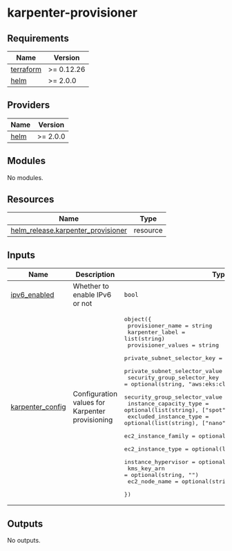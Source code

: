 # karpenter-provisioner

<!-- BEGINNING OF PRE-COMMIT-TERRAFORM DOCS HOOK -->
## Requirements

| Name | Version |
|------|---------|
| <a name="requirement_terraform"></a> [terraform](#requirement\_terraform) | >= 0.12.26 |
| <a name="requirement_helm"></a> [helm](#requirement\_helm) | >= 2.0.0 |

## Providers

| Name | Version |
|------|---------|
| <a name="provider_helm"></a> [helm](#provider\_helm) | >= 2.0.0 |

## Modules

No modules.

## Resources

| Name | Type |
|------|------|
| [helm_release.karpenter_provisioner](https://registry.terraform.io/providers/hashicorp/helm/latest/docs/resources/release) | resource |

## Inputs

| Name | Description | Type | Default | Required |
|------|-------------|------|---------|:--------:|
| <a name="input_ipv6_enabled"></a> [ipv6\_enabled](#input\_ipv6\_enabled) | Whether to enable IPv6 or not | `bool` | `false` | no |
| <a name="input_karpenter_config"></a> [karpenter\_config](#input\_karpenter\_config) | Configuration values for Karpenter provisioning | <pre>object({<br/>    provisioner_name              = string<br/>    karpenter_label               = list(string)<br/>    provisioner_values            = string<br/>    private_subnet_selector_key   = optional(string, "Name")<br/>    private_subnet_selector_value = string<br/>    security_group_selector_key   = optional(string, "aws:eks:cluster-name")<br/>    security_group_selector_value = string<br/>    instance_capacity_type        = optional(list(string), ["spot"])<br/>    excluded_instance_type        = optional(list(string), ["nano", "micro", "small"])<br/>    ec2_instance_family           = optional(list(string), ["t3"])<br/>    ec2_instance_type             = optional(list(string), ["t3.medium"])<br/>    instance_hypervisor           = optional(list(string), ["nitro"])<br/>    kms_key_arn                   = optional(string, "")<br/>    ec2_node_name                 = optional(string, "")<br/>  })</pre> | n/a | yes |

## Outputs

No outputs.
<!-- END OF PRE-COMMIT-TERRAFORM DOCS HOOK -->
